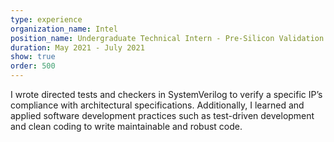 ```yaml
---
type: experience
organization_name: Intel
position_name: Undergraduate Technical Intern - Pre-Silicon Validation
duration: May 2021 - July 2021
show: true
order: 500
---
```

I wrote directed tests and checkers in SystemVerilog to verify a specific IP’s compliance with architectural specifications. Additionally, I learned and applied software development practices such as test-driven development and clean coding to write maintainable and robust code.
